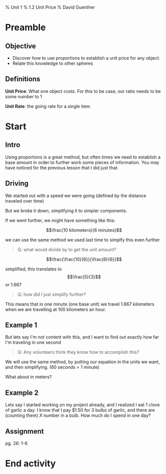 % Unit 1
% 1.2 Unit Price
% David Guenther

# Preamble

## Objective

* Discover how to use proportions to establish a unit price for any object.
* Relate this knowledge to other spheres

## Definitions

**Unit Price**: What one object costs. For this to be case, our ratio needs to be some number to 1

**Unit Rate**: the going rate for a single item

# Start

## Intro

Using proportions is a great method, but often times we need to establish a base amount in order to further work some pieces of information. You may have noticed for the previous lesson that I did just that.


## Driving

We started out with a speed we were going (defined by the distance traveled over time)

But we broke it down, simplifying it to simpler components.

If we went further, we might have something like this:

$$\frac{10 kilometers}{6 minutes}$$

we can use the same method we used last time to simplfy this even further

>Q: what would divide by to get the unit amount?

$$\frac{\frac{10}{6}}{\frac{6}{6}}$$

simplified, this translates to $$\frac{5}{3}$$ or 1.667

>Q: how did I just simplify further?

This means that in one minute (one base unit) we travel 1.667 kilometers when we are travelling at 100 kilometers an hour.

## Example 1

But lets say I'm not content with this, and I want to find out exactly how far I'm traveling in one second

>Q: Any volunteers think they know how to accomplish this?

We will use the same method, by putting our equation in the units we want, and then simplifying. (60 seconds = 1 minute)

What about in meters?

## Example 2

Lets say I started working on my project already, and I realized I eat 1 clove of garlic a day. I know that I pay $1.50 for 3 bulbs of garlic, and there are (counting them) *X* number in a bulb. How much do I spend in one day?

## Assignment

pg. 26: 1-6

# End activity
